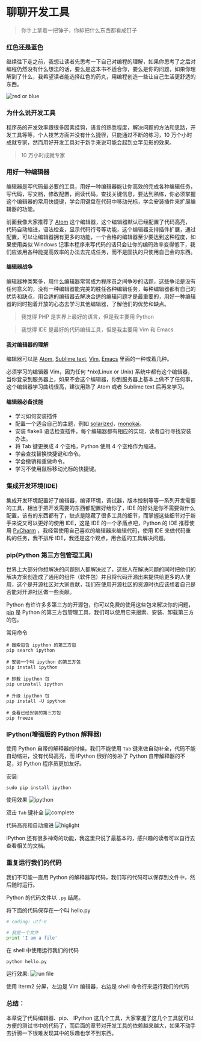 # 聊聊开发工具

> 你手上拿着一把锤子，你却把什么东西都看成钉子

### 红色还是蓝色
继续往下走之前，我想让读者先思考一下自己对编程的理解，如果你思考了之后对编程仍然没有什么想法的话，要么是这本书不适合你，要么是你的问题，如果你理解到了什么，我希望读者能选择红色的药丸，用编程创造一些让自己生活更舒适的东西。

![red or blue](http://cdn.defcoding.com/6BFEECFA-0F60-401A-815D-E719ED7D36DD.png)

### 为什么说开发工具
程序员的开发效率跟很多因素挂钩，语言的熟悉程度，解决问题的方法和思路，开发工具等等，个人技艺方面并没有什么捷径，只能通过不断的练习，10 万个小时成就专家，然而用好开发工具对于新手来说可能会起到立竿见影的效果。

> 10 万小时成就专家

### 用好一种编辑器
编辑器是写代码最必要的工具，用好一种编辑器能让你高效的完成各种编辑任务，写代码，写文档，修改配置，阅读代码，查找关键信息，要达到熟练，你必须掌握这个编辑器的常用快捷键，学会用键盘在代码中移动光标，学会安装插件来扩展编辑器的功能。

前面我像大家推荐了 [Atom](https://atom.io) 这个编辑器，这个编辑器默认已经配置了代码高亮，代码自动缩进，语法检查，显示代码行号等功能，这个编辑器支持插件扩展，通过配置，可以让编辑器拥有更多的功能，一个合格的编辑器至少要达到这种程度，如果使用类似 Windows 记事本程序来写代码的话只会让你的编码效率变得低下，我们应该用各种能提高效率的办法去完成任务，而不是固执的只使用自己会的东西。

#### 编辑器战争
编辑器种类繁多，用什么编辑器常常成为程序员之间争吵的话题，这些争论是没有任何意义的，没有一种编辑器能完美的胜任各种编辑任务，每种编辑器都有自己的优势和缺点，用合适的编辑器去解决合适的编辑问题才是最重要的，用好一种编辑器的同时抱着开放的心态去学习其他编辑器，了解他们的优势和缺点。

> 我觉得 PHP 是世界上最好的语言，但是我主要用 Python

> 我觉得 IDE 是最好的代码编辑工具，但是我主要用 Vim 和 Emacs


#### 我对编辑器的理解
编辑器可以是 [Atom](https://atom.io), [Sublime text](https://www.sublimetext.com/3), [Vim](http://www.vim.org), [Emacs](https://www.gnu.org/s/emacs/) 里面的一种或着几种。

必须学习的编辑器 Vim，因为任何 *nix(Linux or Unix) 系统中都有这个编辑器，当你登录到服务器上，如果不会这个编辑器，你到服务器上基本上做不了任何事，这个编辑器学习曲线很高，建议用熟了 Atom 或者 Sublime text 后再来学习。

#### 编辑器必备技能
* 学习如何安装插件
* 配置一个适合自己的主题，例如 [solarized](http://ethanschoonover.com/solarized)，[monokai](https://atom.io/themes/monokai)。
* 安装 flake8 语法检查插件，每个编辑器都有相应的实现，读者自行寻找安装办法。
* 将 Tab 键更换成 4 个空格，Python 使用 4 个空格作为缩进。
* 学会查找替换快捷键和命令。
* 学会撤销和重做命令。
* 学习不使用鼠标移动光标的快捷键。

### 集成开发环境(IDE)
集成开发环境配置好了编辑器，编译环境，调试器，版本控制等等一系列开发需要的工具，相当于把开发需要的东西都配置好给你了，IDE 的好处是你不需要做什么配置，该有的东西都有了，缺点是隐藏了很多工具的细节，而掌握这些细节对于新手来说又可以更好的使用 IDE，这是 IDE 的一个矛盾点吧，Python 的 IDE 推荐使用 [PyCharm](https://www.jetbrains.com/pycharm/) ，我经常使用自己喜欢的编辑器来编辑代码，使用 IDE 来做代码重构的任务，我不排斥 IDE，我还是这个观点，用合适的工具解决问题。

### pip(Python 第三方包管理工具)
世界上大部分你想解决的问题别人都解决过了，这些人在解决问题的同时把他们的解决方案创造成了通用的组件（软件包）并且将代码开源出来提供给更多的人使用，这个是开源社区对大家贡献，我们在使用开源社区的资源时也应该想着自己是否能对开源社区做一些贡献。

Python 有许许多多第三方的开源包，你可以免费的使用这些包来解决你的问题，[pip](https://pip.pypa.io/en/stable/installing/) 是 Python 的第三方包管理工具，我们可以使用它来搜索、安装、卸载第三方的包。

常用命令
```
# 搜索包含 ipython 的第三方包
pip search ipython

# 安装一个叫 ipython 的第三方包
pip install ipython

# 卸载 ipython 包
pip uninstall ipython

# 升级 ipython 包
pip install -U ipython

# 查看已经安装的第三方包
pip freeze
```

### IPython(增强版的 Python 解释器)
使用 Python 自带的解释器的时候，我们不能使用 `Tab` 键来做自动补全，代码不能自动缩进，没有代码高亮，而 IPython 很好的弥补了 Python 自带解释器的不足，对 Python 程序员更加友好。

安装:
```
sudo pip install ipython
```

使用效果
![ipython](http://cdn.defcoding.com/959B46AB-2473-45FD-9095-19126630C9FE.png.jpeg)

双击 `Tab` 键补全
![complete](http://cdn.defcoding.com/F893E6E8-1FB7-49AD-A86A-25DE0A73F761.png.jpeg)

代码高亮和自动缩进
![higlight](http://cdn.defcoding.com/A2FD9B7B-ADC7-4CF9-B9B1-052E2FDD35E7.png.jpeg)

IPython 还有很多神奇的功能，我这里只说了最基本的，感兴趣的读者可以自行去查看相关的文档。

### 重复运行我们的代码
我们不可能一直用 Python 的解释器写代码，我们写的代码可以保存到文件中，然后随时运行。

Python 的代码文件以 `.py` 结尾。

将下面的代码保存在一个叫 hello.py
``` python
# coding: utf-8

# 我是一个文件
print 'I am a file'
```

在 shell 中使用运行我们的代码
```
python hello.py
```

运行效果:
![run file](http://cdn.defcoding.com/64F48BF1-C4ED-40F6-A233-BD8BC6E96794.png.jpeg)

使用 Iterm2 分屏，左边是 Vim 编辑器，右边是 shell 命令行来运行我们的代码

### 总结：
本章说了代码编辑器、pip、 IPython 这几个工具，大家掌握了这几个工具就可以方便的测试书中的代码了，而后面的章节对开发工具的依赖越来越大，如果不动手去折腾一下很难发现其中的乐趣也学不到东西。
